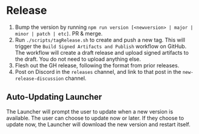# Release

1. Bump the version by running `npm run version [<newversion> | major | minor | patch | etc]`. PR & merge.
2. Run `./scripts/tagRelease.sh` to create and push a new tag. This will trigger the `Build Signed Artifacts and Publish` workflow on GitHub. The workflow will create a draft release and upload signed artifacts to the draft. You do not need to upload anything else.
3. Flesh out the GH release, following the format from prior releases.
4. Post on Discord in the `releases` channel, and link to that post in the `new-release-discussion` channel.

## Auto-Updating Launcher

The Launcher will prompt the user to update when a new version is available. The user can choose to update now or later. If they choose to update now, the Launcher will download the new version and restart itself.
